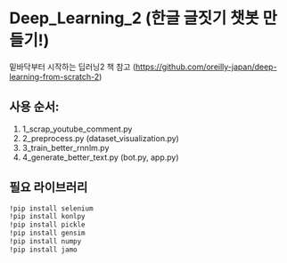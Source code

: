 # Deep_Learning_2 (한글 글짓기 챗봇 만들기!)

밑바닥부터 시작하는 딥러닝2 책 참고 (https://github.com/oreilly-japan/deep-learning-from-scratch-2)

## 사용 순서:

1. 1_scrap_youtube_comment.py
2. 2_preprocess.py (dataset_visualization.py)
3. 3_train_better_rnnlm.py
4. 4_generate_better_text.py (bot.py, app.py)

## 필요 라이브러리

```cmd
!pip install selenium
!pip install konlpy
!pip install pickle
!pip install gensim
!pip install numpy
!pip install jamo
```

